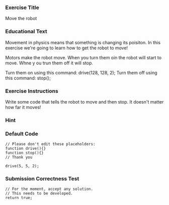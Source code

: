 ### Exercise Title
Move the robot

### Educational Text
Movement in physics means that something is changing its poisiton. In this exercise we're going to learn how to get the robot to move!

Motors make the robot move. When you turn them oin the robot will start to move. Whne y ou trun them off it will stop.

Turn them on using this command: drive(128, 128, 2);
Turn them off using this command: stop();

### Exercise Instructions
Write some code that tells the robot to move and then stop. It doesn't matter how far it moves!

### Hint

### Default Code

    // Please don't edit these placeholders:
    function drive(){}
    function stop(){}
    // Thank you
    
    drive(5, 5, 2);


### Submission Correctness Test

    // For the moment, accept any solution.
    // This needs to be developed.
    return true;
